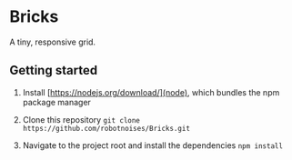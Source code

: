 # Bricks
A tiny, responsive grid.

## Getting started
1. Install [https://nodejs.org/download/](node), which bundles the npm package manager

2. Clone this repository `git clone https://github.com/robotnoises/Bricks.git`

3. Navigate to the project root and install the dependencies `npm install` 

